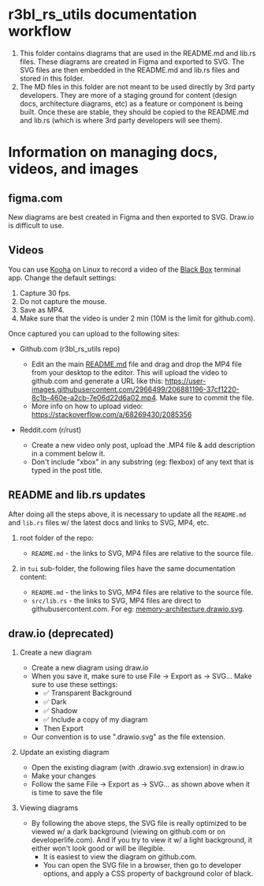 # r3bl_rs_utils documentation workflow

1. This folder contains diagrams that are used in the README.md and lib.rs files. These diagrams are
   created in Figma and exported to SVG. The SVG files are then embedded in the README.md and lib.rs
   files and stored in this folder.
2. The MD files in this folder are not meant to be used directly by 3rd party developers. They are
   more of a staging ground for content (design docs, architecture diagrams, etc) as a feature or
   component is being built. Once these are stable, they should be copied to the README.md and
   lib.rs (which is where 3rd party developers will see them).

# Information on managing docs, videos, and images

## figma.com

New diagrams are best created in Figma and then exported to SVG. Draw.io is difficult to use.

## Videos

You can use [Kooha](https://flathub.org/apps/details/io.github.seadve.Kooha) on Linux to record a
video of the [Black Box](https://flathub.org/apps/details/com.raggesilver.BlackBox) terminal app.
Change the default settings:

1. Capture 30 fps.
2. Do not capture the mouse.
3. Save as MP4.
4. Make sure that the video is under 2 min (10M is the limit for github.com).

Once captured you can upload to the following sites:

- Github.com (r3bl_rs_utils repo)

  - Edit an the main [README.md](https://github.com/r3bl-org/r3bl_rs_utils#readme) file and drag and
    drop the MP4 file from your desktop to the editor. This will upload the video to github.com and
    generate a URL like this:
    <https://user-images.githubusercontent.com/2966499/206881196-37cf1220-8c1b-460e-a2cb-7e06d22d6a02.mp4>.
    Make sure to commit the file.
  - More info on how to upload video: <https://stackoverflow.com/a/68269430/2085356>

- Reddit.com (r/rust)

  - Create a new video only post, upload the .MP4 file & add description in a comment below it.
  - Don't include "xbox" in any substring (eg: flexbox) of any text that is typed in the post title.

## README and lib.rs updates

After doing all the steps above, it is necessary to update all the `README.md` and `lib.rs` files w/
the latest docs and links to SVG, MP4, etc.

1. root folder of the repo:

   - `README.md` - the links to SVG, MP4 files are relative to the source file.

2. in `tui` sub-folder, the following files have the same documentation content:

   - `README.md` - the links to SVG, MP4 files are relative to the source file.
   - `src/lib.rs` - the links to SVG, MP4 files are direct to githubusercontent.com. For eg:
     [memory-architecture.drawio.svg](https://raw.githubusercontent.com/r3bl-org/r3bl_rs_utils/main/docs/memory-architecture.drawio.svg).

## draw.io (deprecated)

1. Create a new diagram

   - Create a new diagram using draw.io
   - When you save it, make sure to use File -> Export as -> SVG... Make sure to use these settings:
     - ✅ Transparent Background
     - ✅ Dark
     - ✅ Shadow
     - ✅ Include a copy of my diagram
     - Then Export
   - Our convention is to use ".drawio.svg" as the file extension.

2. Update an existing diagram

   - Open the existing diagram (with .drawio.svg extension) in draw.io
   - Make your changes
   - Follow the same File -> Export as -> SVG... as shown above when it is time to save the file

3. Viewing diagrams

   - By following the above steps, the SVG file is really optimized to be viewed w/ a dark
     background (viewing on github.com or on developerlife.com). And if you try to view it w/ a
     light background, it either won't look good or will be illegible.
     - It is easiest to view the diagram on github.com.
     - You can open the SVG file in a browser, then go to developer options, and apply a CSS
       property of background color of black.

